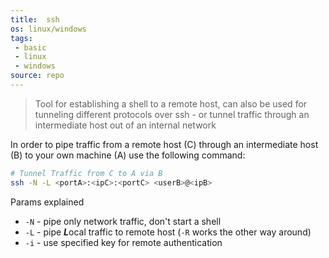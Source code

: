 ```yaml
---
title:  ssh
os: linux/windows
tags:
 - basic
 - linux
 - windows
source: repo
---
```

> Tool for establishing a shell to a remote host, can also be used for tunneling different protocols over ssh - or tunnel traffic through an intermediate host out of an internal network

In order to pipe traffic from a remote host (C) through an intermediate host (B) to your own machine (A) use the following command:

```bash
# Tunnel Traffic from C to A via B
ssh -N -L <portA>:<ipC>:<portC> <userB>@<ipB>
```

Params explained
- `-N` - pipe only network traffic, don't start a shell
- `-L` - pipe ***L***ocal traffic to remote host (`-R` works the other way around)
- `-i` - use specified key for remote authentication